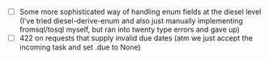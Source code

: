 - [ ] Some more sophisticated way of handling enum fields at the diesel level
    (I've tried diesel-derive-enum and also just manually implementing fromsql/tosql myself,
    but ran into twenty type errors and gave up)
- [ ] 422 on requests that supply invalid due dates
    (atm we just accept the incoming task and set .due to None)
